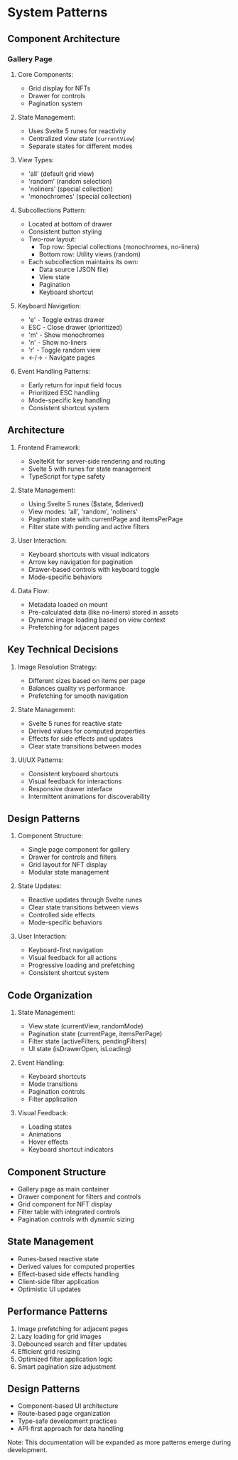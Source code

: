 # System Patterns

## Component Architecture

### Gallery Page
1. Core Components:
   - Grid display for NFTs
   - Drawer for controls
   - Pagination system

2. State Management:
   - Uses Svelte 5 runes for reactivity
   - Centralized view state (`currentView`)
   - Separate states for different modes

3. View Types:
   - 'all' (default grid view)
   - 'random' (random selection)
   - 'noliners' (special collection)
   - 'monochromes' (special collection)

4. Subcollections Pattern:
   - Located at bottom of drawer
   - Consistent button styling
   - Two-row layout:
     * Top row: Special collections (monochromes, no-liners)
     * Bottom row: Utility views (random)
   - Each subcollection maintains its own:
     * Data source (JSON file)
     * View state
     * Pagination
     * Keyboard shortcut

5. Keyboard Navigation:
   - 'e' - Toggle extras drawer
   - ESC - Close drawer (prioritized)
   - 'm' - Show monochromes
   - 'n' - Show no-liners
   - 'r' - Toggle random view
   - ←/→ - Navigate pages

6. Event Handling Patterns:
   - Early return for input field focus
   - Prioritized ESC handling
   - Mode-specific key handling
   - Consistent shortcut system

## Architecture
1. Frontend Framework:
   - SvelteKit for server-side rendering and routing
   - Svelte 5 with runes for state management
   - TypeScript for type safety

2. State Management:
   - Using Svelte 5 runes ($state, $derived)
   - View modes: 'all', 'random', 'noliners'
   - Pagination state with currentPage and itemsPerPage
   - Filter state with pending and active filters

3. User Interaction:
   - Keyboard shortcuts with visual indicators
   - Arrow key navigation for pagination
   - Drawer-based controls with keyboard toggle
   - Mode-specific behaviors

4. Data Flow:
   - Metadata loaded on mount
   - Pre-calculated data (like no-liners) stored in assets
   - Dynamic image loading based on view context
   - Prefetching for adjacent pages

## Key Technical Decisions
1. Image Resolution Strategy:
   - Different sizes based on items per page
   - Balances quality vs performance
   - Prefetching for smooth navigation

2. State Management:
   - Svelte 5 runes for reactive state
   - Derived values for computed properties
   - Effects for side effects and updates
   - Clear state transitions between modes

3. UI/UX Patterns:
   - Consistent keyboard shortcuts
   - Visual feedback for interactions
   - Responsive drawer interface
   - Intermittent animations for discoverability

## Design Patterns
1. Component Structure:
   - Single page component for gallery
   - Drawer for controls and filters
   - Grid layout for NFT display
   - Modular state management

2. State Updates:
   - Reactive updates through Svelte runes
   - Clear state transitions between views
   - Controlled side effects
   - Mode-specific behaviors

3. User Interaction:
   - Keyboard-first navigation
   - Visual feedback for all actions
   - Progressive loading and prefetching
   - Consistent shortcut system

## Code Organization
1. State Management:
   - View state (currentView, randomMode)
   - Pagination state (currentPage, itemsPerPage)
   - Filter state (activeFilters, pendingFilters)
   - UI state (isDrawerOpen, isLoading)

2. Event Handling:
   - Keyboard shortcuts
   - Mode transitions
   - Pagination controls
   - Filter application

3. Visual Feedback:
   - Loading states
   - Animations
   - Hover effects
   - Keyboard shortcut indicators

## Component Structure
- Gallery page as main container
- Drawer component for filters and controls
- Grid component for NFT display
- Filter table with integrated controls
- Pagination controls with dynamic sizing

## State Management
- Runes-based reactive state
- Derived values for computed properties
- Effect-based side effects handling
- Client-side filter application
- Optimistic UI updates

## Performance Patterns
1. Image prefetching for adjacent pages
2. Lazy loading for grid images
3. Debounced search and filter updates
4. Efficient grid resizing
5. Optimized filter application logic
6. Smart pagination size adjustment

## Design Patterns
- Component-based UI architecture
- Route-based page organization
- Type-safe development practices
- API-first approach for data handling

Note: This documentation will be expanded as more patterns emerge during development. 